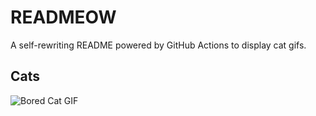 # READMEOW

A self-rewriting README powered by GitHub Actions to display cat gifs.

## Cats

![Bored Cat GIF](https://media4.giphy.com/media/v1.Y2lkPTlhY2QwMmRhZW5hc3h0c2pkZm9ibTJuZTQyN2VlYnpyb3J2c2piZjBtOW1wcnB6cSZlcD12MV9naWZzX3NlYXJjaCZjdD1n/mlvseq9yvZhba/200.gif)
